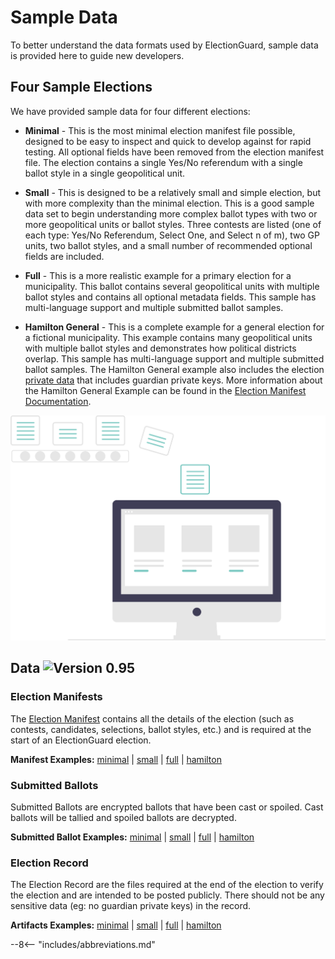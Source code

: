 # Sample Data

To better understand the data formats used by ElectionGuard, sample data is provided here to guide new developers. 

## Four Sample Elections

We have provided sample data for four different elections:

- **Minimal** - This is the most minimal election manifest file possible, designed to be easy to inspect and quick to develop against for rapid testing. All optional fields have been removed from the election manifest file. The election contains a single Yes/No referendum with a single ballot style in a single geopolitical unit.

- **Small** - This is designed to be a relatively small and simple election, but with more complexity than the minimal election. This is a good sample data set to begin understanding more complex ballot types with two or more geopolitical units or ballot styles. Three contests are listed (one of each type: Yes/No Referendum, Select One, and Select n of m), two GP units, two ballot styles, and a small number of recommended optional fields are included.

- **Full** - This is a more realistic example for a primary election for a municipality. This ballot contains several geopolitical units with multiple ballot styles and contains all optional metadata fields. This sample has multi-language support and multiple submitted ballot samples.

- **Hamilton General** - This is a complete example for a general election for a fictional municipality. This example contains many geopolitical units with multiple ballot styles and demonstrates how political districts overlap. This sample has multi-language support and multiple submitted ballot samples. The Hamilton General example also includes the election [private data][hamilton-election-private] that includes guardian private keys. More information about the Hamilton General Example can be found in the [Election Manifest Documentation][election-manifest-docs].

![Data][data-image]

## Data ![Version 0.95][badge-0.95]

### Election Manifests

The [Election Manifest][manifest-building] contains all the details of the election (such as contests, candidates, selections, ballot styles, etc.) and is required at the start of an ElectionGuard election.

**Manifest Examples:** [minimal][minimal-election-manifest] | [small][small-election-manifest] | [full][full-election-manifest] | [hamilton][hamilton-election-manifest]

### Submitted Ballots

Submitted Ballots are encrypted ballots that have been cast or spoiled.
Cast ballots will be tallied and spoiled ballots are decrypted.

**Submitted Ballot Examples:** [minimal][minimal-election-ballot] | [small][small-election-ballot] | [full][full-election-ballot] | [hamilton][hamilton-election-ballot]

### Election Record

The Election Record are the files required at the end of the election to verify the election and are intended to be posted publicly. There should not be any sensitive data (eg: no guardian private keys) in the record. 

**Artifacts Examples:** [minimal][minimal-election-artifacts] | [small][small-election-artifacts] | [full][full-election-artifacts] | [hamilton][hamilton-election-artifacts]

[data-image]: ../images/undraw/data.svg "Image of computer"

<!-- Links -->
[badge-0.95]: https://img.shields.io/badge/🗳%20ElectionGuard%20Specification-v0.95-green
[minimal-election-manifest]: https://github.com/microsoft/electionguard/blob/main/data/0.95.0/sample/minimal/manifest.json
[minimal-election-ballot]: https://github.com/microsoft/electionguard/blob/main/data/0.95.0/sample/minimal/ballots
[minimal-election-artifacts]: https://github.com/microsoft/electionguard/blob/main/data/0.95.0/sample/minimal/artifacts
[small-election-manifest]: https://github.com/microsoft/electionguard/blob/main/data/0.95.0/sample/small/manifest.json
[small-election-ballot]: https://github.com/microsoft/electionguard/blob/main/data/0.95.0/sample/small/ballots
[small-election-artifacts]: https://github.com/microsoft/electionguard/blob/main/data/0.95.0/sample/small/artifacts
[full-election-manifest]: https://github.com/microsoft/electionguard/blob/main/data/0.95.0/sample/full/manifest.json
[full-election-ballot]: https://github.com/microsoft/electionguard/blob/main/data/0.95.0/sample/full/ballots
[full-election-artifacts]: https://github.com/microsoft/electionguard/blob/main/data/0.95.0/sample/full/artifacts
[hamilton-election-manifest]: https://github.com/microsoft/electionguard/blob/main/data/0.95.0/sample/hamilton-general/manifest.json
[hamilton-election-ballot]: https://github.com/microsoft/electionguard/blob/main/data/0.95.0/sample/hamilton-general/ballots
[hamilton-election-artifacts]: https://github.com/microsoft/electionguard/blob/main/data/0.95.0/sample/hamilton-general/artifacts
[hamilton-election-private]: https://github.com/microsoft/electionguard/blob/main/data/0.95.0/sample/hamilton-general/private
[election-manifest-docs]: https://www.electionguard.vote/guide/Election_Manifest/#introducing-hamilton-county-oz

[manifest-building]: ../concepts/Manifest_Building.md

--8<-- "includes/abbreviations.md"
